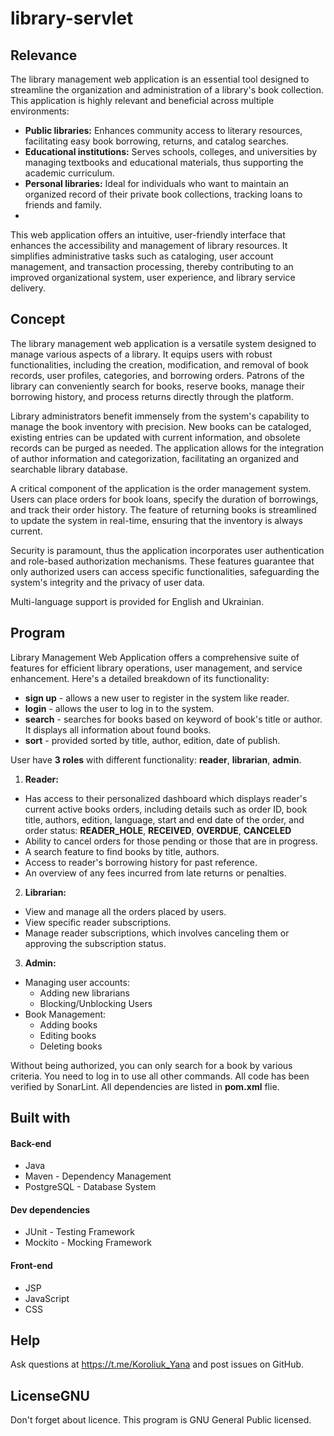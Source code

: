 # library-servlet

## Relevance

The library management web application is an essential tool designed to streamline the organization and administration of a library's book collection. This application is highly relevant and beneficial across multiple environments:
* **Public libraries:** Enhances community access to literary resources, facilitating easy book borrowing, returns, and catalog searches.
* **Educational institutions:** Serves schools, colleges, and universities by managing textbooks and educational materials, thus supporting the academic curriculum.
* **Personal libraries:** Ideal for individuals who want to maintain an organized record of their private book collections, tracking loans to friends and family.
* 
This web application offers an intuitive, user-friendly interface that enhances the accessibility and management of library resources. It simplifies administrative tasks such as cataloging, user account management, and transaction processing, thereby contributing to an improved organizational system, user experience, and library service delivery.


## Concept

The library management web application is a versatile system designed to manage various aspects of a library.  It equips users with robust functionalities, including the creation, modification, and removal of book records, user profiles, categories, and borrowing orders. Patrons of the library can conveniently search for books, reserve books, manage their borrowing history, and process returns directly through the platform.

Library administrators benefit immensely from the system's capability to manage the book inventory with precision. New books can be cataloged, existing entries can be updated with current information, and obsolete records can be purged as needed. The application allows for the integration of author information and categorization, facilitating an organized and searchable library database.

A critical component of the application is the order management system. Users can place orders for book loans, specify the duration of borrowings, and track their order history. The feature of returning books is streamlined to update the system in real-time, ensuring that the inventory is always current.

Security is paramount, thus the application incorporates user authentication and role-based authorization mechanisms. These features guarantee that only authorized users can access specific functionalities, safeguarding the system's integrity and the privacy of user data.

Multi-language support is provided for English and Ukrainian.

## Program

Library Management Web Application offers a comprehensive suite of features for efficient library operations, user management, and service enhancement. Here's a detailed breakdown of its functionality:

* **sign up** - allows a new user to register in the system like reader.
* **login** - allows the user to log in to the system. 
* **search** - searches for books based on keyword of book's title or author. It displays all information about found books.
* **sort** - provided sorted by title, author, edition, date of publish.

User have **3 roles** with different functionality: **reader**, **librarian**, **admin**.
1. **Reader:**
* Has access to their personalized dashboard which displays reader's current active books orders, including details such as order ID, book title, authors, edition, language, start and end date of the order, and order status: **READER_HOLE**, **RECEIVED**, **OVERDUE**, **CANCELED**
* Ability to cancel orders for those pending or those that are in progress.
* A search feature to find books by title, authors.
* Access to reader's borrowing history for past reference.
* An overview of any fees incurred from late returns or penalties.
2. **Librarian:**
* View and manage all the orders placed by users.
* View specific reader subscriptions.
* Manage reader subscriptions, which involves canceling them or approving the subscription status.
3. **Admin:**
  * Managing user accounts:
    - Adding new librarians 
    - Blocking/Unblocking Users 
  * Book Management:
    - Adding books
    - Editing books 
    - Deleting books

Without being authorized, you can only search for a book by various criteria. You need
to log in to use all other commands.
All code has been verified by SonarLint. All dependencies are listed in **pom.xml** flie.

## Built with
#### Back-end
* Java
* Maven - Dependency Management
* PostgreSQL - Database System
#### Dev dependencies
* JUnit - Testing Framework
* Mockito - Mocking Framework
#### Front-end
* JSP
* JavaScript
* CSS

## Help

Ask questions at https://t.me/Koroliuk_Yana and post issues on GitHub.

## LicenseGNU

Don't forget about licence. This program is GNU General Public licensed.